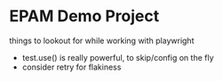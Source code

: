 # EPAM Demo Project

things to lookout for while working with playwright
- test.use() is really powerful, to skip/config on the fly
- consider retry for flakiness
